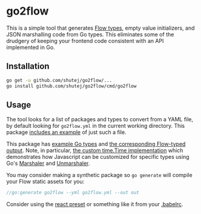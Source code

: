 # go2flow

This is a simple tool that generates [Flow types](http://flowtype.org/), empty
value initializers, and JSON marshalling code from Go types.  This eliminates
some of the drudgery of keeping your frontend code consistent with an API
implemented in Go.

## Installation

```sh
go get -u github.com/shutej/go2flow/...
go install github.com/shutej/go2flow/cmd/go2flow
```

## Usage

The tool looks for a list of packages and types to convert from a YAML file, by
default looking for `go2flow.yml` in the current working directory.  This
package [includes an example](example/go2flow.yml) of just such a file.

This package has [example Go types](example/example.go) and
[the corresponding Flow-typed output](example/flow/).  Note, in particular,
[the custom time.Time implementation](example/flow/time_Time.js) which
demonstrates how Javascript can be customized for specific types using Go's
[Marshaler](http://golang.org/pkg/encoding/json/#Marshaler) and
[Unmarshaler](http://golang.org/pkg/encoding/json/#Unmarshaler).

You may consider making a synthetic package so `go generate` will compile your
Flow static assets for you:

```go
//go:generate go2flow --yml go2flow.yml --out out
```

Consider using the [react preset](http://babeljs.io/docs/plugins/preset-react/)
or something like it from your [.babelrc](example/.babelrc).
